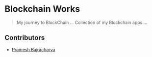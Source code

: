 # Blockchain Works

> My journey to BlockChain ...
> Collection of my Blockchain apps ...

## Contributors 

- [Pramesh Bajracharya](http://bajracharya.me)
 

